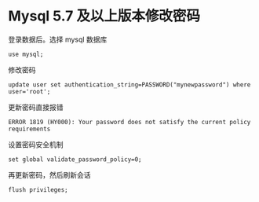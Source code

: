 # Mysql 5.7 及以上版本修改密码

登录数据后。选择 mysql 数据库
```
use mysql;
```

修改密码
```
update user set authentication_string=PASSWORD("mynewpassword") where user='root';
```
更新密码直接报错
```
ERROR 1819 (HY000): Your password does not satisfy the current policy requirements
```
设置密码安全机制
```
set global validate_password_policy=0;
```
再更新密码，然后刷新会话
```
flush privileges;
```
